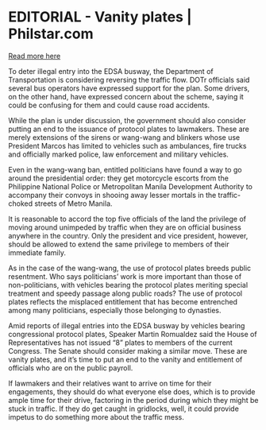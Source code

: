 # EDITORIAL - Vanity plates | Philstar.com

[Read more here](https://www.philstar.com/opinion/2024/11/10/2398936/editorial-vanity-plates)

To deter illegal entry into the EDSA busway, the Department of Transportation is considering reversing the traffic flow. DOTr officials said several bus operators have expressed support for the plan. Some drivers, on the other hand, have expressed concern about the scheme, saying it could be confusing for them and could cause road accidents.

While the plan is under discussion, the government should also consider putting an end to the issuance of protocol plates to lawmakers. These are merely extensions of the sirens or wang-wang and blinkers whose use President Marcos has limited to vehicles such as ambulances, fire trucks and officially marked police, law enforcement and military vehicles.

Even in the wang-wang ban, entitled politicians have found a way to go around the presidential order: they get motorcycle escorts from the Philippine National Police or Metropolitan Manila Development Authority to accompany their convoys in shooing away lesser mortals in the traffic-choked streets of Metro Manila.

It is reasonable to accord the top five officials of the land the privilege of moving around unimpeded by traffic when they are on official business anywhere in the country. Only the president and vice president, however, should be allowed to extend the same privilege to members of their immediate family.

As in the case of the wang-wang, the use of protocol plates breeds public resentment. Who says politicians’ work is more important than those of non-politicians, with vehicles bearing the protocol plates meriting special treatment and speedy passage along public roads? The use of protocol plates reflects the misplaced entitlement that has become entrenched among many politicians, especially those belonging to dynasties.

Amid reports of illegal entries into the EDSA busway by vehicles bearing congressional protocol plates, Speaker Martin Romualdez said the House of Representatives has not issued “8” plates to members of the current Congress. The Senate should consider making a similar move. These are vanity plates, and it’s time to put an end to the vanity and entitlement of officials who are on the public payroll.

If lawmakers and their relatives want to arrive on time for their engagements, they should do what everyone else does, which is to provide ample time for their drive, factoring in the period during which they might be stuck in traffic. If they do get caught in gridlocks, well, it could provide impetus to do something more about the traffic mess.